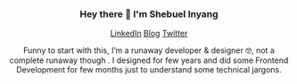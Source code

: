 <h3 align="center">
  Hey there 👋 I'm Shebuel Inyang
</h3>

<p align="center">
  <a href="https://www.linkedin.com/in/shebuel-inyang">LinkedIn</a>   <a href="shebuel.hashnode.dev">Blog</a>   <a href="twitter.com/shebuel_">Twitter</a>
  </p>
<p align="center">
  Funny to start with this, I’m a runaway developer & designer 🤓, not a complete runaway though . I designed for few years and did some Frontend Development for few months just to understand some technical jargons.
  </p>
 
<!--
**shebuel-oss/shebuel-oss** is a ✨ _special_ ✨ repository because its `README.md` (this file) appears on your GitHub profile.

Here are some ideas to get you started:

- 🔭 I’m currently working on ...
- 🌱 I’m currently learning ...
- 👯 I’m looking to collaborate on ...
- 🤔 I’m looking for help with ...
- 💬 Ask me about ...
- 📫 How to reach me: ...
- 😄 Pronouns: ...
- ⚡ Fun fact: ...
-->

